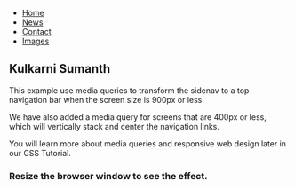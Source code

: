 
<html>
<head>
<meta name="viewport" content="width=device-width, initial-scale=1.0">
<style>
body {margin: 0;
  background-image:url('bbi.jpg');}

ul.sidenav {
  list-style-type: none;
  margin: 0;
  padding: 0;
  width: 25%;
  background-color: #f1f1f1;
  position: fixed;
  height: 100%;
  overflow: auto;
}

ul.sidenav li a {
  display: block;
  color: #000;
  padding: 8px 16px;
  text-decoration: none;
}
 
ul.sidenav li a.active {
  background-color: #4CAF50;
  color: white;
}

ul.sidenav li a:hover:not(.active) {
  background-color: #555;
  color: white;
}

div.content {
  margin-left: 25%;
  padding: 1px 16px;
  height: 1000px;
}

@media screen and (max-width: 900px) {
  ul.sidenav {
    width: 100%;
    height: auto;
    position: relative;
  }
  
  ul.sidenav li a {
    float: left;
    padding: 15px;
  }
  
  div.content {margin-left: 0;}
}

@media screen and (max-width: 400px) {
  ul.sidenav li a {
    text-align: center;
    float: none;
  }
}
</style>
</head>
<body>

<ul class="sidenav">
  <li><a class="active" href="#home">Home</a></li>
  <li><a href="#news">News</a></li>
  <li><a href="#contact">Contact</a></li>
  <li><a href="images.html">Images</a></li>
</ul>

<div class="content">
  <h2>Kulkarni Sumanth</h2>
  <p>This example use media queries to transform the sidenav to a top navigation bar when the screen size is 900px or less.</p>
  <p>We have also added a media query for screens that are 400px or less, which will vertically stack and center the navigation links.</p>
  <p>You will learn more about media queries and responsive web design later in our CSS Tutorial.</p>
  <h3>Resize the browser window to see the effect.</h3>
</div>

</body>
</html>

